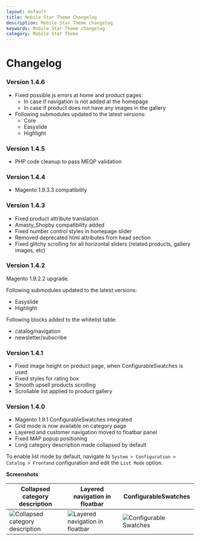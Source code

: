 ```yaml
---
layout: default
title: Mobile Star Theme Changelog
description: Mobile Star Theme changelog
keywords: Mobile Star Theme changelog
category: Mobile Star Theme
---
```


# Changelog

### Version 1.4.6

 -  Fixed possible js errors at home and product pages:
    - In case if navigation is not added at the homepage
    - In case if product does not have any images in the gallery
 -  Following submodules updated to the latest versions:
    - Core
    - Easyslide
    - Highlight

### Version 1.4.5

 -  PHP code cleanup to pass MEQP validation

### Version 1.4.4

 -  Magento 1.9.3.3 compatibility

### Version 1.4.3

-   Fixed product attribute translation
-   Amasty_Shopby compatibility added
-   Fixed number control styles in homepage slider
-   Removed deprecated html attributes from head section
-   Fixed glitchy scrolling for all horizontal sliders
    (related products, gallery images, etc)

### Version 1.4.2

Magento 1.9.2.2 upgrade.

Following submodules updated to the latest versions:

-   Easyslide
-   Highlight

Following blocks added to the whitelist table:

-   catalog/navigation
-   newsletter/subscribe

### Version 1.4.1

-   Fixed image height on product page, when ConfigurableSwatches is used
-   Fixed styles for rating box
-   Smooth upsell products scrolling
-   Scrollable list applied to product gallery

### Version 1.4.0

-   Magento 1.9.1 ConfigurableSwatches integrated
-   Grid mode is now available on category page
-   Layered and customer navigation moved to floatbar panel
-   Fixed MAP popup positioning
-   Long category description made collapsed by default

To enable list mode by default, navigate to
`System > Configuration > Catalog > Frontend` configuration and edit
the `List Mode` option.

**Screenshots**

Collapsed category description | Layered navigation in floatbar | ConfigurableSwatches
-------------------------------|--------------------------------|---------------------
![Collapsed category description][category_description] | ![Layered navigation in floatbar][layered_navigation] | ![Configurable Swatches][swatches]

[category_description]: https://cloud.githubusercontent.com/assets/306080/5677510/4bdae9ae-97f0-11e4-8a82-0a763fe653e0.png
[layered_navigation]: https://cloud.githubusercontent.com/assets/306080/5677511/4bdada0e-97f0-11e4-95c4-5f494a90e504.png
[swatches]: https://cloud.githubusercontent.com/assets/306080/5677509/4bd99180-97f0-11e4-8c90-90873f4a6244.png
